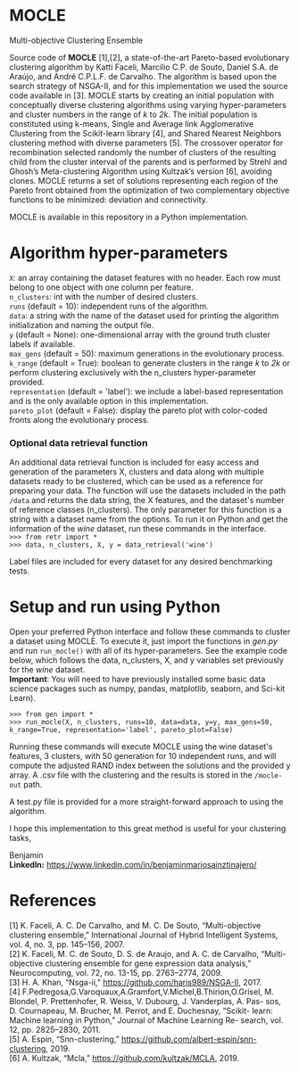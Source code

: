 # MOCLE
Multi-objective Clustering Ensemble

Source code of **MOCLE** [1],[2], a state-of-the-art Pareto-based evolutionary clustering algorithm by Katti Faceli, Marcilio C.P. de Souto, Daniel S.A. de Araújo, and André C.P.L.F. de Carvalho. The algorithm is based upon the search strategy of NSGA-II, and for this implementation we used the source code available in [3]. MOCLE starts by creating an initial population with conceptually diverse clustering algorithms using varying hyper-parameters and cluster numbers in the range of *k* to *2k*. The initial population is constituted using k-means, Single and Average link Agglomerative Clustering from the Scikit-learn library [4], and Shared Nearest Neighbors clustering method with diverse parameters [5]. The crossover operator for recombination selected randomly the number of clusters of the resulting child from the cluster interval of the parents and is performed by Strehl and Ghosh’s Meta-clustering Algorithm using Kultzak’s version [6], avoiding clones. MOCLE returns a set of solutions representing each region of the Pareto front obtained from the optimization of two complementary objective functions to be minimized: deviation and connectivity.

MOCLE is available in this repository in a Python implementation.

# Algorithm hyper-parameters
``X``: an array containing the dataset features with no header. Each row must belong to one object with one column per feature.  
``n_clusters``: int with the number of desired clusters.  
``runs`` (default = 10): independent runs of the algorithm.  
``data``: a string with the name of the dataset used for printing the algorithm initialization and naming the output file.  
``y`` (default = None): one-dimensional array with the ground truth cluster labels if available.  
``max_gens`` (default = 50): maximum generations in the evolutionary process.   
``k_range`` (default = True): boolean to generate clusters in the range *k* to *2k* or perform clustering exclusively with the n_clusters hyper-parameter provided.  
``representation`` (default = 'label'): we include a label-based representation and is the only available option in this implementation.  
``pareto_plot`` (default = False): display the pareto plot with color-coded fronts along the evolutionary process.

### Optional data retrieval function
An additional data retrieval function is included for easy access and generation of the parameters X, clusters and data along with multiple datasets ready to be clustered, which can be used as a reference for preparing your data. The function will use the datasets included in the path ``/data`` and returns the data string, the X features, and the dataset's number of reference classes (n_clusters). The only parameter for this function is a string with a dataset name from the options. To run it on Python and get the information of the *wine* dataset, run these commands in the interface.     
``>>> from retr import *``  
``>>> data, n_clusters, X, y = data_retrieval('wine')``  

Label files are included for every dataset for any desired benchmarking tests.

# Setup and run using Python
Open your preferred Python interface and follow these commands to cluster a dataset using MOCLE. To execute it, just import the functions in *gen.py* and run ``run_mocle()`` with all of its hyper-parameters. See the example code below, which follows the data, n_clusters, X, and y variables set previously for the *wine* dataset.  
**Important**: You will need to have previously installed some basic data science packages such as numpy, pandas, matplotlib, seaborn, and Sci-kit Learn).

``>>> from gen import *``  
``>>> run_mocle(X, n_clusters, runs=10, data=data, y=y, max_gens=50, k_range=True, representation='label', pareto_plot=False)``  

Running these commands will execute MOCLE using the wine dataset's features, 3 clusters, with 50 generation for 10 independent runs, and will compute the adjusted RAND index between the solutions and the provided y array. A .csv file with the clustering and the results is stored in the ``/mocle-out`` path.

A test.py file is provided for a more straight-forward approach to using the algorithm.  

I hope this implementation to this great method is useful for your clustering tasks,

Benjamin  
**LinkedIn:** https://www.linkedin.com/in/benjaminmariosainztinajero/

# References
[1] K. Faceli, A. C. De Carvalho, and M. C. De Souto, “Multi-objective clustering ensemble,” International Journal of Hybrid Intelligent Systems, vol. 4, no. 3, pp. 145–156, 2007.  
[2] K. Faceli, M. C. de Souto, D. S. de Araujo, and A. C. de Carvalho, “Multi-objective clustering ensemble for gene expression data analysis,” Neurocomputing, vol. 72, no. 13-15, pp. 2763–2774, 2009.  
[3] H. A. Khan, “Nsga-ii,” https://github.com/haris989/NSGA-II, 2017.  
[4] F.Pedregosa,G.Varoquaux,A.Gramfort,V.Michel,B.Thirion,O.Grisel, M. Blondel, P. Prettenhofer, R. Weiss, V. Dubourg, J. Vanderplas, A. Pas- sos, D. Cournapeau, M. Brucher, M. Perrot, and E. Duchesnay, “Scikit- learn: Machine learning in Python,” Journal of Machine Learning Re- search, vol. 12, pp. 2825–2830, 2011.  
[5] A. Espin, “Snn-clustering,” https://github.com/albert-espin/snn-clustering, 2019.  
[6] A. Kultzak, “Mcla,” https://github.com/kultzak/MCLA, 2019.
